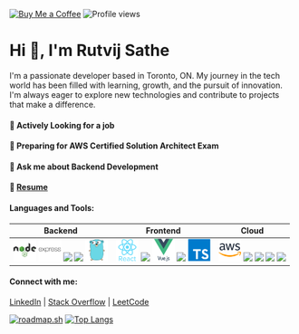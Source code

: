 [![Buy Me a Coffee](https://img.buymeacoffee.com/button-api/?text=Buy%20me%20a%20coffee&emoji=☕&slug=rutvijs&button_colour=FFDD00&font_colour=000000&font_family=Cookie&outline_colour=000000&coffee_colour=ffffff)](https://buymeacoffee.com/rutvijs)
![Profile views](https://komarev.com/ghpvc/?username=rutvij26&label=Profile%20views&color=4eb4f4&style=flat)
# Hi 👋, I'm Rutvij Sathe

I'm a passionate developer based in Toronto, ON. My journey in the tech world has been filled with learning, growth, and the pursuit of innovation. I'm always eager to explore new technologies and contribute to projects that make a difference.

#### 🔭 Actively Looking for a job

#### 🌱 Preparing for **AWS Certified Solution Architect Exam**

#### 💬 Ask me about **Backend Development**

#### 📄 [Resume](https://drive.google.com/file/d/1D5AUcv3Iq4BLGv8Sqwa61Dp9w6A7o89-/view)

#### Languages and Tools:

| Backend | Frontend | Cloud |
| --- | --- | --- |
| <img src="https://raw.githubusercontent.com/devicons/devicon/master/icons/nodejs/nodejs-original-wordmark.svg" width="40"> <img src="https://raw.githubusercontent.com/devicons/devicon/master/icons/express/express-original-wordmark.svg" width="40"> <img src="https://cdn.worldvectorlogo.com/logos/django.svg" width="40"> <img src="https://www.vectorlogo.zone/logos/pocoo_flask/pocoo_flask-icon.svg" width="40"> <img src="https://raw.githubusercontent.com/devicons/devicon/master/icons/go/go-original.svg" width="40"> | <img src="https://raw.githubusercontent.com/devicons/devicon/master/icons/react/react-original-wordmark.svg" width="40"> <img src="https://angular.io/assets/images/logos/angular/angular.svg" width="40"> <img src="https://raw.githubusercontent.com/devicons/devicon/master/icons/vuejs/vuejs-original-wordmark.svg" width="40"> <img src="https://cdn.worldvectorlogo.com/logos/nextjs-2.svg" width="40"> <img src="https://raw.githubusercontent.com/devicons/devicon/master/icons/typescript/typescript-original.svg" width="40"> | <img src="https://raw.githubusercontent.com/devicons/devicon/master/icons/amazonwebservices/amazonwebservices-original-wordmark.svg" width="40"> <img src="https://www.vectorlogo.zone/logos/microsoft_azure/microsoft_azure-icon.svg" width="40"> <img src="https://www.vectorlogo.zone/logos/google_cloud/google_cloud-icon.svg" width="40"> <img src="https://www.vectorlogo.zone/logos/kubernetes/kubernetes-icon.svg" width="40"> <img src="https://www.vectorlogo.zone/logos/elastic/elastic-icon.svg" width="40"> |

#### Connect with me:

[LinkedIn](https://linkedin.com/in/https://www.linkedin.com/in/rutvijs) | [Stack Overflow](https://stackoverflow.com/users/20342347) | [LeetCode](https://www.leetcode.com/rut26sathe)

[![roadmap.sh](https://api.roadmap.sh/v1-badge/tall/662594b2e699ec2b9b3e117a?variant=dark)](https://roadmap.sh)
[![Top Langs](https://github-readme-stats.vercel.app/api/top-langs/?username=rutvij26)](https://github.com/anuraghazra/github-readme-stats)


